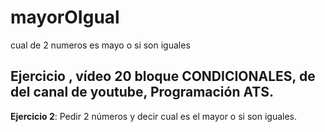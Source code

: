 # mayorOIgual
cual de 2 numeros es mayo o si son iguales
## Ejercicio , vídeo 20 bloque CONDICIONALES, de del canal de youtube, Programación ATS.
**Ejercicio 2**: Pedir 2 números y decir cual es el mayor o si son iguales.
